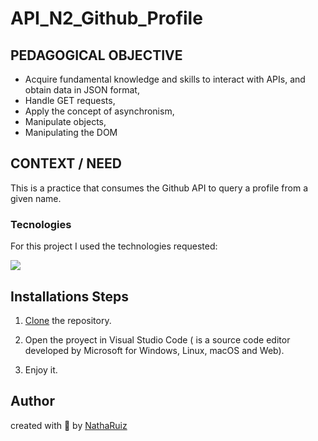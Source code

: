 # API_N2_Github_Profile

## PEDAGOGICAL OBJECTIVE  
- Acquire fundamental knowledge and skills to interact with APIs, and obtain data in JSON format,
- Handle GET requests,
- Apply the concept of asynchronism,
- Manipulate objects,
- Manipulating the DOM

## CONTEXT / NEED
This is a practice that consumes the Github API to query a profile from a given name.

### Tecnologies
For this project I used the technologies requested:

 <img src="https://skillicons.dev/icons?i=html,css,js,)](https://skillicons.dev"/>

## Installations Steps
1. [Clone](https://docs.github.com/en/repositories/creating-and-managing-repositories/cloning-a-repository) the repository.

2. Open the proyect in Visual Studio Code ( is a source code editor developed by Microsoft for Windows, Linux, macOS and Web).

3. Enjoy it.

## Author
created with 💜 by [NathaRuiz](https://github.com/NathaRuiz)